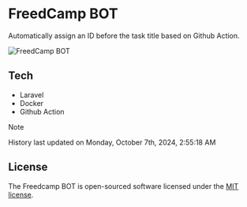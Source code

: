 # FreedCamp BOT

Automatically assign an ID before the task title based on Github Action.

![FreedCamp BOT](https://repository-images.githubusercontent.com/737932867/7d34798b-2680-471c-b089-a78a718d3d6a)

## Tech

- Laravel
- Docker
- Github Action

> [!NOTE]  
> History last updated on Monday, October 7th, 2024, 2:55:18 AM

## License

The Freedcamp BOT is open-sourced software licensed under the [MIT license](https://opensource.org/licenses/MIT).
